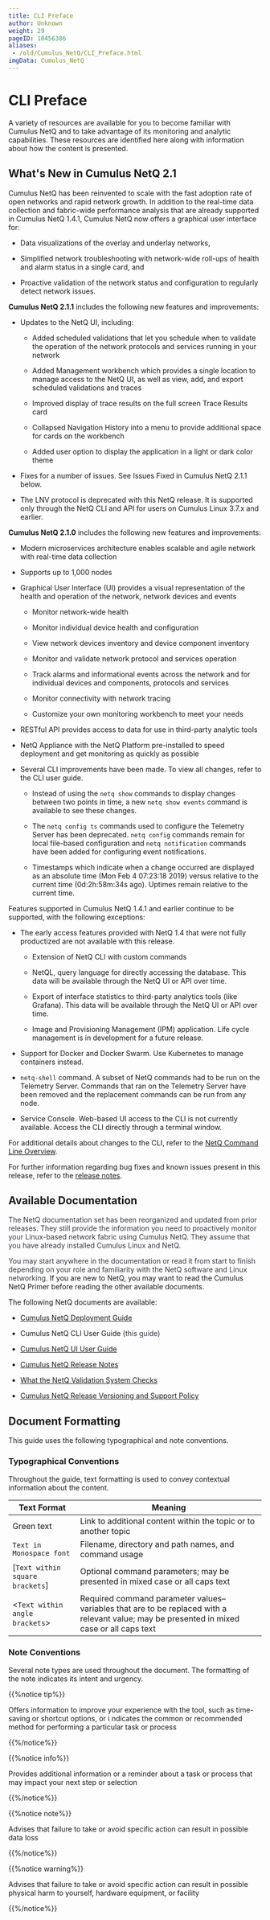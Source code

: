 ```yaml
---
title: CLI Preface
author: Unknown
weight: 29
pageID: 10456386
aliases:
 - /old/Cumulus_NetQ/CLI_Preface.html
imgData: Cumulus_NetQ
---
```

# CLI Preface

A variety of resources are available for you to become familiar with
Cumulus NetQ and to take advantage of its monitoring and analytic
capabilities. These resources are identified here along with information
about how the content is presented.

## What's New in Cumulus NetQ 2.1

Cumulus NetQ has been reinvented to scale with the fast adoption rate of
open networks and rapid network growth. In addition to the real-time
data collection and fabric-wide performance analysis that are already
supported in Cumulus NetQ 1.4.1, Cumulus NetQ now offers a graphical
user interface for:

  - Data visualizations of the overlay and underlay networks,

  - Simplified network troubleshooting with network-wide roll-ups of
    health and alarm status in a single card, and

  - Proactive validation of the network status and configuration to
    regularly detect network issues.

**Cumulus NetQ 2.1.1** includes the following new features and
improvements:

  - Updates to the NetQ UI, including:
    
      - Added scheduled validations that let you schedule when to
        validate the operation of the network protocols and services
        running in your network
    
      - Added Management workbench which provides a single location to
        manage access to the NetQ UI, as well as view, add, and export
        scheduled validations and traces
    
      - Improved display of trace results on the full screen Trace
        Results card
    
      - Collapsed Navigation History into a menu to provide additional
        space for cards on the workbench
    
      - Added user option to display the application in a light or dark
        color theme

  - Fixes for a number of issues. See Issues Fixed in Cumulus NetQ 2.1.1
    below.

  - The LNV protocol is deprecated with this NetQ release. It is
    supported only through the NetQ CLI and API for users on Cumulus
    Linux 3.7.x and earlier.

**Cumulus NetQ 2.1.0** includes the following new features and
improvements:

  - Modern microservices architecture enables scalable and agile network
    with real-time data collection

  - Supports up to 1,000 nodes

  - Graphical User Interface (UI) provides a visual representation of
    the health and operation of the network, network devices and events
    
      - Monitor network-wide health
    
      - Monitor individual device health and configuration
    
      - View network devices inventory and device component inventory
    
      - Monitor and validate network protocol and services operation
    
      - Track alarms and informational events across the network and for
        individual devices and components, protocols and services
    
      - Monitor connectivity with network tracing
    
      - Customize your own monitoring workbench to meet your needs

  - RESTful API provides access to data for use in third-party analytic
    tools

  - NetQ Appliance with the NetQ Platform pre-installed to speed
    deployment and get monitoring as quickly as possible

  - Several CLI improvements have been made. To view all changes, refer
    to the CLI user guide.
    
      - Instead of using the `netq show` commands to display changes
        between two points in time, a new `netq show events` command is
        available to see these changes.
    
      - The `netq config ts` commands used to configure the Telemetry
        Server has been deprecated. `netq config` commands remain for
        local file-based configuration and `netq notification` commands
        have been added for configuring event notifications.
    
      - Timestamps which indicate when a change occurred are displayed
        as an absolute time (Mon Feb 4 07:23:18 2019) versus relative to
        the current time (0d:2h:58m:34s ago). Uptimes remain relative to
        the current time.

Features supported in Cumulus NetQ 1.4.1 and earlier continue to be
supported, with the following exceptions:

  - The early access features provided with NetQ 1.4 that were not fully
    productized are not available with this release.
    
      - Extension of NetQ CLI with custom commands
    
      - NetQL, query language for directly accessing the database. This
        data will be available through the NetQ UI or API over time.
    
      - Export of interface statistics to third-party analytics tools
        (like Grafana). This data will be available through the NetQ UI
        or API over time.
    
      - Image and Provisioning Management (IPM) application. Life cycle
        management is in development for a future release.

  - Support for Docker and Docker Swarm. Use Kubernetes to manage
    containers instead.

  - `netq-shell` command. A subset of NetQ commands had to be run on the
    Telemetry Server. Commands that ran on the Telemetry Server have
    been removed and the replacement commands can be run from any node.

  - Service Console. Web-based UI access to the CLI is not currently
    available. Access the CLI directly through a terminal window.

For additional details about changes to the CLI, refer to the [NetQ
Command Line
Overview](/old/Cumulus_NetQ/NetQ_Command_Line_Overview.html).

For further information regarding bug fixes and known issues present in
this release, refer to the [release
notes](https://support.cumulusnetworks.com/hc/en-us/articles/360017779214).

## Available Documentation

<span style="color: #353744;"> The NetQ documentation set has been
reorganized and updated from prior releases. They still provide the
information you need to proactively monitor your Linux-based network
fabric using Cumulus NetQ. They assume that you have already installed
Cumulus Linux and NetQ. </span>

<span style="color: #353744;"> You may start anywhere in the
documentation or read it from start to finish depending on your role and
familiarity with the NetQ software and Linux networking. </span> If you
are new to NetQ, you may want to read the Cumulus NetQ Primer before
reading the other available documents.

The following NetQ documents are available:

  - [Cumulus NetQ Deployment
    Guide](/old/Cumulus_NetQ/Cumulus_NetQ_Deployment_Guide.html)

  - Cumulus NetQ CLI User Guide <span style="color: #353744;"> (this
    guide) </span>

  - [Cumulus NetQ UI User
    Guide](/old/Cumulus_NetQ/Cumulus_NetQ_UI_User_Guide.html)

  - [Cumulus NetQ Release
    Notes](https://support.cumulusnetworks.com/hc/en-us/articles/360017779214)

  - [What the NetQ Validation System
    Checks](https://support.cumulusnetworks.com/hc/en-us/articles/360021961394)

  - [Cumulus NetQ Release Versioning and Support
    Policy](https://support.cumulusnetworks.com/hc/en-us/articles/360020782534)

## Document Formatting

This guide uses the following typographical and note conventions.

### Typographical Conventions

Throughout the guide, text formatting is used to convey contextual
information about the content.

| **Text Format**                   | **Meaning**                                                                                                                                |
| --------------------------------- | ------------------------------------------------------------------------------------------------------------------------------------------ |
| Green text                        | Link to additional content within the topic or to another topic                                                                            |
| `Text in Monospace font`          | Filename, directory and path names, and command usage                                                                                      |
| \[`Text within square brackets`\] | Optional command parameters; may be presented in mixed case or all caps text                                                               |
| \<`Text within angle brackets`\>  | Required command parameter values–variables that are to be replaced with a relevant value; may be presented in mixed case or all caps text |

### Note Conventions

Several note types are used throughout the document. The formatting of
the note indicates its intent and urgency.

{{%notice tip%}}

Offers information to improve your experience with the tool, such as
time-saving or shortcut options, or i ndicates the common or recommended
method for performing a particular task or process

{{%/notice%}}

{{%notice info%}}

Provides additional information or a reminder about a task or process
that may impact your next step or selection

{{%/notice%}}

{{%notice note%}}

Advises that failure to take or avoid specific action can result in
possible data loss

{{%/notice%}}

{{%notice warning%}}

Advises that failure to take or avoid specific action can result in
possible physical harm to yourself, hardware equipment, or facility

{{%/notice%}}

